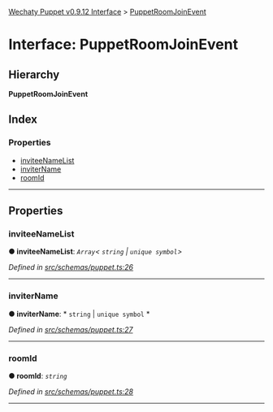 [Wechaty Puppet v0.9.12 Interface](../README.md) > [PuppetRoomJoinEvent](../interfaces/puppetroomjoinevent.md)

# Interface: PuppetRoomJoinEvent

## Hierarchy

**PuppetRoomJoinEvent**

## Index

### Properties

* [inviteeNameList](puppetroomjoinevent.md#inviteenamelist)
* [inviterName](puppetroomjoinevent.md#invitername)
* [roomId](puppetroomjoinevent.md#roomid)

---

## Properties

<a id="inviteenamelist"></a>

###  inviteeNameList

**● inviteeNameList**: *`Array`< `string` &#124; `unique symbol`>*

*Defined in [src/schemas/puppet.ts:26](https://github.com/wechaty/wechaty-puppet/blob/53150e3/src/schemas/puppet.ts#L26)*

___
<a id="invitername"></a>

###  inviterName

**● inviterName**: * `string` &#124; `unique symbol`
*

*Defined in [src/schemas/puppet.ts:27](https://github.com/wechaty/wechaty-puppet/blob/53150e3/src/schemas/puppet.ts#L27)*

___
<a id="roomid"></a>

###  roomId

**● roomId**: *`string`*

*Defined in [src/schemas/puppet.ts:28](https://github.com/wechaty/wechaty-puppet/blob/53150e3/src/schemas/puppet.ts#L28)*

___

